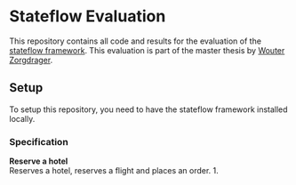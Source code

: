 # Stateflow Evaluation
This repository contains all code and results for the evaluation of the [stateflow framework](https://github.com/wzorgdrager/stateful_dataflows).
This evaluation is part of the master thesis by [Wouter Zorgdrager](https://github.com/wzorgdrager).

## Setup
To setup this repository, you need to have the stateflow framework installed locally. 

### Specification
**Reserve a hotel**  
Reserves a hotel, reserves a flight and places an order. 
1. 